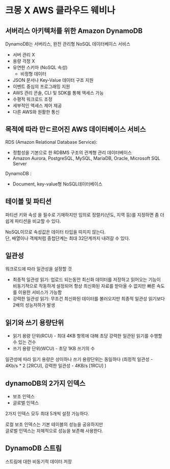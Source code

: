 # 크몽 X AWS 클라우드 웨비나

## 서버리스 아키텍처를 위한 Amazon DynamoDB

DynamoDB는 서버리스, 완전 관리형 NoSQL 데이터베이스 서비스

- 서버 관리 X
- 용량 걱정 X
- 유연한 스키마 (NoSQL 속성)
  - 비정형 데이터
- JSON 문서나 Key-Value 데이터 구조 지원
- 이벤트 중심의 프로그래밍 지원
- AWS 관리 콘솔, CLI 및 SDK를 통해 액세스 가능
- 수평적 워크로드 조정
- 세부적인 액세스 제어 제공
- 다른 AWS와 원활한 통신

## 목적에 따라 만ㄷ르어진 AWS 데이터베이스 서비스

RDS (Amazon Relational Database Service):

- 정합성을 기본으로 한 RDBMS 구조의 관계형 관리 데이터베이스
- Amazon Aurora, PostgreSQL, MySQL, MariaDB, Oracle, Microsoft SQL Server

DynamoDB :

- Document, key-value형 NoSQL데이터베이스

## 테이블 및 파티션

파티션 키와 속성 을 필수로 기재하지만 임의로 정렬키(년도, 지역 등)를 지정하면 좀 더 쉽게 파티션을 비교할 수 있다.

NoSQL이므로 속성값은 데이터 타입을 따지지 않는다.  
단, 배열이나 객체처럼 중첩단계는 최대 32단계까지 내려갈 수 있다.

## 일관성

워크로드에 따라 일관성을 설정할 것

- 최종적 일관성 읽기: 업로드 되는동안 최신화 데이터를 저장하고 읽어오는 기능이 비동기적으로 작동하게 설정되어 항상 최신화된 자료를 받아올 수 없지만 빠른 속도를 이용한 서비스가 가능함
- 강력한 일관성 읽기: 무조건 최신화된 데이터를 불러오지만 최종적 일관성 읽기보다 2배의 성능저하가 발생

## 읽기와 쓰기 용량단위

- 읽기 용량 단위(RCU) - 최대 4KB 항목에 대해 초당 강력한 일관된 읽기를 수행할 수 있는 건수
- 쓰기 용량 단위(WCU) - 초당 1KB 쓰기의 수

일관성에 따라 읽기 용량은 상이하나 쓰기 용량단위는 동일하다
(최정적 일관성 - 4Kb/s \* 2 [2RCU], 강력한 일관성 - 4KB/s [1RCU] )


## dynamoDB의 2가지 인덱스

- 보조 인덱스
- 글로벌 인덱스

2가지 인덱스 모두 최대 5개씩 설정 가능하다.

로컬 보조 인덱스는 기본 테이블의 성능을 공유하지만   
글로벌 인덱스는 자체적으로 성능을 보존해 사용한다. 


## DynamoDB 스트림
스트림에 대한 비동기적 데이터 저장
